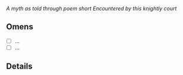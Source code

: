 *A myth as told through poem short
Encountered by this knightly court*
## Omens
- [ ] ...
- [ ] ...
## Details